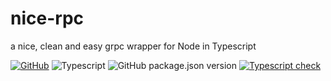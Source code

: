 # nice-rpc

a nice, clean and easy grpc wrapper for Node in Typescript

[![GitHub](https://img.shields.io/github/license/itsabgr/nice-rpc)](https://github.com/itsabgr/nice-rpc/blob/master/LICENSE)
![Typescript](https://img.shields.io/badge/%3C%2F%3E-Typescript-blue)
![GitHub package.json version](https://img.shields.io/github/package-json/v/itsabgr/nice-rpc)
[![Typescript check](https://github.com/itsabgr/nice-rpc/actions/workflows/type-check.yml/badge.svg)](https://github.com/itsabgr/nice-rpc/actions/workflows/type-check.yml)
